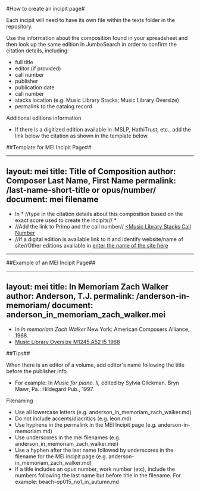 #How to create an incipit page#

Each incipit will need to have its own file within the texts folder in the repository.

Use the information about the composition found in your spreadsheet and then look up the same edition in JumboSearch in order to confirm the citation details, including:
- full title
- editor (if provided)
- call number
- publisher
- publication date
- call number
- stacks location (e.g. Music Library Stacks; Music Library Oversize)
- permalink to the catalog record

Additional editions information
- If there is a digitized edition available in IMSLP, HathiTrust, etc., add the link below the citation as shown in the template below.


##Template for MEI Incipit Page##

---
layout: mei
title: Title of Composition
author: Composer Last Name, First Name
permalink: /last-name-short-title or opus/number/
document: mei filename
---

- In * //type in the citation details about this composition based on the exact score used to create the incipits// *
- //Add the link to Primo and the call number// <a href="Primo Link" target="_blank"><Music Library Stacks Call Number</a>
- //If a digital edition is available link to it and identify website/name of site//Other editions available in <a href="external link" target="_blank">enter the name of the site here</a>

---

##Example of an MEI Incipit Page##

---
layout: mei
title: In Memoriam Zach Walker
author: Anderson, T.J.
permalink: /anderson-in-memoriam/
document: anderson_in_memoriam_zach_walker.mei
---

- In *In memoriam Zach Walker* New York: American Composers Alliance, 1968.
- <a href="https://tufts-primo.hosted.exlibrisgroup.com/permalink/f/bnf7qa/01TUN_ALMA21104821390003851" target="_blank">Music Library Oversize M1245.A52 I5 1968</a>

##Tips##

When there is an editor of a volume, add editor's name following the title before the publisher info.
- For example: In *Music for piano. II,* edited by Sylvia Glickman. Bryn Mawr, Pa.: Hildegard Pub., 1997.

Filenaming
- Use all lowercase letters (e.g. anderson_in_memoriam_zach_walker.md)
- Do not include accents/diacritics (e.g. leon.md)
- Use hyphens in the permalink in the MEI Incipit page (e.g. anderson-in-memoriam.md)
- Use underscores in the mei filenames (e.g. anderson_in_memoriam_zach_walker.mei)
- Use a hyphen after the last name followed by underscores in the filename for the MEI incipit page (e.g. anderson-in_memoriam_zach_walker.md)
- If a title includes an opus number, work number (etc), include the numbers following the last name but before title in the filename. For example: beach-op015_no1_in_autumn.md
